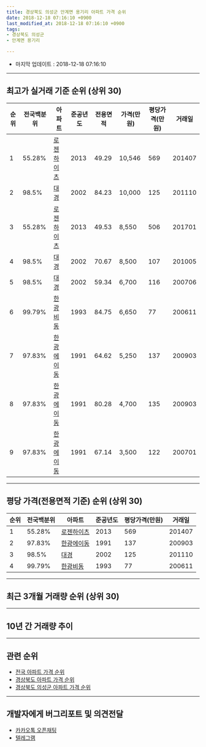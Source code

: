 ```yaml
---
title: 경상북도 의성군 안계면 용기리 아파트 가격 순위
date: 2018-12-18 07:16:10 +0900
last_modified_at: 2018-12-18 07:16:10 +0900
tags:
- 경상북도 의성군
- 안계면 용기리

---
```


* 마지막 업데이트 : 2018-12-18 07:16:10

---

## 최고가 실거래 기준 순위 (상위 30)


|순위|전국백분위|아파트|준공년도|전용면적|가격(만원)|평당가격(만원)|거래일|
|---|---|---|---|---|---|---|---|
|1|55.28%|[로젠하이츠](https://search.naver.com/search.naver?query=%EA%B2%BD%EC%83%81%EB%B6%81%EB%8F%84+%EC%9D%98%EC%84%B1%EA%B5%B0+%EC%95%88%EA%B3%84%EB%A9%B4+%EC%9A%A9%EA%B8%B0%EB%A6%AC+%EB%A1%9C%EC%A0%A0%ED%95%98%EC%9D%B4%EC%B8%A0)|2013|49.29|10,546|569|201407|
|2|98.5%|[대경](https://search.naver.com/search.naver?query=%EA%B2%BD%EC%83%81%EB%B6%81%EB%8F%84+%EC%9D%98%EC%84%B1%EA%B5%B0+%EC%95%88%EA%B3%84%EB%A9%B4+%EC%9A%A9%EA%B8%B0%EB%A6%AC+%EB%8C%80%EA%B2%BD)|2002|84.23|10,000|125|201110|
|3|55.28%|[로젠하이츠](https://search.naver.com/search.naver?query=%EA%B2%BD%EC%83%81%EB%B6%81%EB%8F%84+%EC%9D%98%EC%84%B1%EA%B5%B0+%EC%95%88%EA%B3%84%EB%A9%B4+%EC%9A%A9%EA%B8%B0%EB%A6%AC+%EB%A1%9C%EC%A0%A0%ED%95%98%EC%9D%B4%EC%B8%A0)|2013|49.53|8,550|506|201701|
|4|98.5%|[대경](https://search.naver.com/search.naver?query=%EA%B2%BD%EC%83%81%EB%B6%81%EB%8F%84+%EC%9D%98%EC%84%B1%EA%B5%B0+%EC%95%88%EA%B3%84%EB%A9%B4+%EC%9A%A9%EA%B8%B0%EB%A6%AC+%EB%8C%80%EA%B2%BD)|2002|70.67|8,500|107|201005|
|5|98.5%|[대경](https://search.naver.com/search.naver?query=%EA%B2%BD%EC%83%81%EB%B6%81%EB%8F%84+%EC%9D%98%EC%84%B1%EA%B5%B0+%EC%95%88%EA%B3%84%EB%A9%B4+%EC%9A%A9%EA%B8%B0%EB%A6%AC+%EB%8C%80%EA%B2%BD)|2002|59.34|6,700|116|200706|
|6|99.79%|[한광비동](https://search.naver.com/search.naver?query=%EA%B2%BD%EC%83%81%EB%B6%81%EB%8F%84+%EC%9D%98%EC%84%B1%EA%B5%B0+%EC%95%88%EA%B3%84%EB%A9%B4+%EC%9A%A9%EA%B8%B0%EB%A6%AC+%ED%95%9C%EA%B4%91%EB%B9%84%EB%8F%99)|1993|84.75|6,650|77|200611|
|7|97.83%|[한광에이동](https://search.naver.com/search.naver?query=%EA%B2%BD%EC%83%81%EB%B6%81%EB%8F%84+%EC%9D%98%EC%84%B1%EA%B5%B0+%EC%95%88%EA%B3%84%EB%A9%B4+%EC%9A%A9%EA%B8%B0%EB%A6%AC+%ED%95%9C%EA%B4%91%EC%97%90%EC%9D%B4%EB%8F%99)|1991|64.62|5,250|137|200903|
|8|97.83%|[한광에이동](https://search.naver.com/search.naver?query=%EA%B2%BD%EC%83%81%EB%B6%81%EB%8F%84+%EC%9D%98%EC%84%B1%EA%B5%B0+%EC%95%88%EA%B3%84%EB%A9%B4+%EC%9A%A9%EA%B8%B0%EB%A6%AC+%ED%95%9C%EA%B4%91%EC%97%90%EC%9D%B4%EB%8F%99)|1991|80.28|4,700|135|200903|
|9|97.83%|[한광에이동](https://search.naver.com/search.naver?query=%EA%B2%BD%EC%83%81%EB%B6%81%EB%8F%84+%EC%9D%98%EC%84%B1%EA%B5%B0+%EC%95%88%EA%B3%84%EB%A9%B4+%EC%9A%A9%EA%B8%B0%EB%A6%AC+%ED%95%9C%EA%B4%91%EC%97%90%EC%9D%B4%EB%8F%99)|1991|67.14|3,500|122|200701|


---

## 평당 가격(전용면적 기준) 순위 (상위 30)


|순위|전국백분위|아파트|준공년도|평당가격(만원)|거래일|
|---|---|---|---|---|---|
|1|55.28%|[로젠하이츠](https://search.naver.com/search.naver?query=%EA%B2%BD%EC%83%81%EB%B6%81%EB%8F%84+%EC%9D%98%EC%84%B1%EA%B5%B0+%EC%95%88%EA%B3%84%EB%A9%B4+%EC%9A%A9%EA%B8%B0%EB%A6%AC+%EB%A1%9C%EC%A0%A0%ED%95%98%EC%9D%B4%EC%B8%A0)|2013|569|201407|
|2|97.83%|[한광에이동](https://search.naver.com/search.naver?query=%EA%B2%BD%EC%83%81%EB%B6%81%EB%8F%84+%EC%9D%98%EC%84%B1%EA%B5%B0+%EC%95%88%EA%B3%84%EB%A9%B4+%EC%9A%A9%EA%B8%B0%EB%A6%AC+%ED%95%9C%EA%B4%91%EC%97%90%EC%9D%B4%EB%8F%99)|1991|137|200903|
|3|98.5%|[대경](https://search.naver.com/search.naver?query=%EA%B2%BD%EC%83%81%EB%B6%81%EB%8F%84+%EC%9D%98%EC%84%B1%EA%B5%B0+%EC%95%88%EA%B3%84%EB%A9%B4+%EC%9A%A9%EA%B8%B0%EB%A6%AC+%EB%8C%80%EA%B2%BD)|2002|125|201110|
|4|99.79%|[한광비동](https://search.naver.com/search.naver?query=%EA%B2%BD%EC%83%81%EB%B6%81%EB%8F%84+%EC%9D%98%EC%84%B1%EA%B5%B0+%EC%95%88%EA%B3%84%EB%A9%B4+%EC%9A%A9%EA%B8%B0%EB%A6%AC+%ED%95%9C%EA%B4%91%EB%B9%84%EB%8F%99)|1993|77|200611|


---

## 최근 3개월 거래량 순위 (상위 30)


<div style="width:100%;">
    <canvas id="deal_count_ranking" height="250"></canvas>
</div>


<script>
new Chart(document.getElementById("deal_count_ranking"), {
    type: 'horizontalBar',
    data: {
        labels: ['대경', '한광비동'],
        datasets: [{
            label: '실거래 수',
            data: [2, 1],
            borderColor: "rgba(255, 0, 128, 1)",
            backgroundColor: "rgba(255, 0, 128, 0.5)",
            fill: false,
        }]
    },
    options: {
        responsive: true,
        title: {
            display: true,
            text: '최근 3개월 거래량 순위'
        },
        tooltips: {
            mode: 'index',
            intersect: false,
            callbacks: {
                title: function(tooltipItems, data) {
                    return "실거래 수:";
                },
                label: function(tooltipItem, data) {
                    return data.labels[tooltipItem.index] + ": " + tooltipItem.xLabel;
                }
            }
        },
        hover: {
            mode: 'nearest',
            intersect: true
        },
        scales: {
            xAxes: [{
                display: true,
                scaleLabel: {
                    display: true,
                    labelString: '실거래 수'
                },
                ticks: {
                    suggestedMin: 0,
                }
            }],
            yAxes: [{
                display: true,
                ticks: {
                    autoSkip: false,
                    callback: function(value, index, values) {
                        if (value.length > 15)
                            return value.substr(0, 13) + "...";
                        else
                            return value;
                    }
                },
                scaleLabel: {
                    display: false,
                }
            }]
        }
    }
});

</script>


---

## 10년 간 거래량 추이


<div style="width:100%;">
    <canvas id="deal_progress" height="250"></canvas>
</div>

<script>
new Chart(document.getElementById("deal_progress"), {
    type: 'line',
    data: {
        labels: ['200812','200901','200902','200903','200904','200905','200906','200907','200908','200909','200910','200911','200912','201001','201002','201003','201004','201005','201006','201007','201008','201009','201010','201011','201012','201101','201102','201103','201104','201105','201106','201107','201108','201109','201110','201111','201112','201201','201202','201203','201204','201205','201206','201207','201208','201209','201210','201211','201212','201301','201302','201303','201304','201305','201306','201307','201308','201309','201310','201311','201312','201401','201402','201403','201404','201405','201406','201407','201408','201409','201410','201411','201412','201501','201502','201503','201504','201505','201506','201507','201508','201509','201510','201511','201512','201601','201602','201603','201604','201605','201606','201607','201608','201609','201610','201611','201612','201701','201702','201703','201704','201705','201706','201707','201708','201709','201710','201711','201712','201801','201802','201803','201804','201805','201806','201807','201808','201809','201810','201811','201812'],
        datasets: [{
            label: '실거래 수',
            pointRadius: 1,
            data: [0, 0, 1, 4, 1, 0, 2, 0, 2, 0, 2, 0, 2, 1, 1, 1, 0, 1, 0, 0, 0, 1, 0, 1, 1, 1, 0, 1, 0, 0, 0, 0, 0, 0, 1, 0, 0, 0, 0, 1, 1, 2, 1, 0, 1, 0, 0, 0, 3, 2, 0, 0, 1, 0, 1, 0, 0, 1, 1, 0, 0, 6, 0, 2, 0, 0, 1, 1, 0, 1, 5, 1, 3, 0, 0, 2, 1, 1, 0, 1, 2, 2, 5, 1, 2, 0, 2, 3, 1, 2, 0, 1, 1, 0, 1, 0, 1, 1, 1, 1, 2, 0, 1, 1, 1, 0, 1, 0, 1, 1, 0, 1, 2, 1, 0, 1, 1, 1, 1, 2, 0],
            borderColor: "rgba(255, 201, 14, 1)",
            backgroundColor: "rgba(255, 201, 14, 0.5)",
            fill: true,
        }]
    },
    options: {
        responsive: true,
        title: {
            display: true,
            text: '10년간 거래량 추이'
        },
        tooltips: {
            mode: 'index',
            intersect: false,
        },
        hover: {
            mode: 'nearest',
            intersect: true
        },
        scales: {
            xAxes: [{
                display: true,
                scaleLabel: {
                    display: true,
                    labelString: '년/월'
                }
            }],
            yAxes: [{
                display: true,
                ticks: {
                    suggestedMin: 0,
                },
                scaleLabel: {
                    display: true,
                    labelString: '실거래 수'
                }
            }]
        }
    }
});

</script>


---

## 관련 순위

- [전국 아파트 가격 순위](https://inasie.github.io/apt-ranking/전국)
- [경상북도 아파트 가격 순위](https://inasie.github.io/apt-ranking/경상북도)
- [경상북도 의성군 아파트 가격 순위](https://inasie.github.io/apt-ranking/경상북도-의성군)


---

## 개발자에게 버그리포트 및 의견전달

- [카카오톡 오픈채팅](https://open.kakao.com/o/gLJUAP4)
- [텔레그램](https://t.me/inasie)

